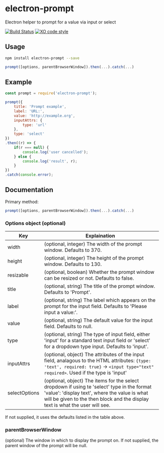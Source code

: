 # electron-prompt

Electron helper to prompt for a value via input or select

[![Build Status](https://travis-ci.com/sperrichon/electron-prompt.svg?branch=master)](https://travis-ci.com/sperrichon/electron-prompt) [![XO code style](https://img.shields.io/badge/code_style-XO-5ed9c7.svg)](https://github.com/xojs/xo)

## Usage

```sh
npm install electron-prompt --save
```

```js
prompt([options, parentBrowserWindow]).then(...).catch(...)
```

## Example

```js
const prompt = require('electron-prompt');

prompt({
    title: 'Prompt example',
    label: 'URL:',
    value: 'http://example.org',
    inputAttrs: {
        type: 'url'
    },
    type: 'select'
})
.then((r) => {
    if(r === null) {
        console.log('user cancelled');
    } else {
        console.log('result', r);
    }
})
.catch(console.error);
```

## Documentation

Primary method:

```js
prompt([options, parentBrowserWindow]).then(...).catch(...)
```

### Options object (optional)

| Key  | Explaination |
| ------------- | ------------- |
| width  | (optional, integer) The width of the prompt window. Defaults to 370. |
| height  | (optional, integer) The height of the prompt window. Defaults to 130. |
| resizable  | (optional, boolean) Whether the prompt window can be resized or not. Defaults to false. |
| title  | (optional, string) The title of the prompt window. Defaults to 'Prompt'. |
| label  | (optional, string) The label which appears on the prompt for the input field. Defaults to 'Please input a value:'. |
| value  | (optional, string) The default value for the input field. Defaults to null.|
| type   | (optional, string) The type of input field, either 'input' for a standard text input field or 'select' for a dropdown type input. Defaults to 'input'.|
| inputAttrs  | (optional, object) The attributes of the input field, analagous to the HTML attributes: `{type: 'text', required: true}` -> `<input type="text" required>`. Used if the type is 'input' |
| selectOptions  | (optional, object) The items for the select dropdown if using te 'select' type in the format 'value': 'display text', where the value is what will be given to the then block and the display text is what the user will see. |

If not supplied, it uses the defaults listed in the table above.

### parentBrowserWindow

(optional) The window in which to display the prompt on. If not supplied, the parent window of the prompt will be null.
